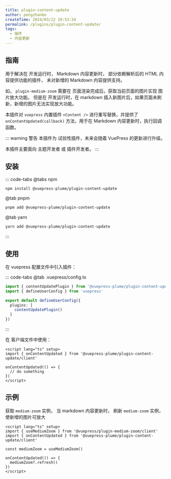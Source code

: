 ```yaml
---
title: plugin-content-update
author: pengzhanbo
createTime: 2024/03/12 19:53:34
permalink: /plugins/plugin-content-update/
tags:
  - 插件
  - 内容更新
---
```


## 指南

用于解决在 开发运行时， Markdown 内容更新时， 部分依赖解析后的 HTML 内容提供功能的插件，
未对新增的 Markdown 内容提供支持。

如， `plugin-medium-zoom` 需要在 页面渲染完成后，获取当前页面的图片实现 图片放大功能。
但是在 开发运行时，在 markdown 插入新图片后，如果页面未刷新，新增的图片无法实现放大功能。

本插件对 `vuepress` 内置插件 `<Content />` 进行重写替换，并提供了 `onContentUpdated(callback)`
方法，用于在 Markdown 内容更新时，执行回调函数。

::: warning 警告
本插件为 试验性插件，未来会随着 VuePress 的更新进行升级。

本插件主要面向 主题开发者 或 插件开发者。
:::

## 安装

::: code-tabs
@tabs npm

```sh
npm install @vuepress-plume/plugin-content-update
```

@tab pnpm

```sh
pnpm add @vuepress-plume/plugin-content-update
```

@tab yarn

```sh
yarn add @vuepress-plume/plugin-content-update
```

:::

## 使用

在 vuepress 配置文件中引入插件：

::: code-tabs
@tab .vuepress/config.ts

``` ts
import { contentUpdatePlugin } from '@vuepress-plume/plugin-content-update'
import { defineUserConfig } from 'vuepress'

export default defineUserConfig({
  plugins: [
    contentUpdatePlugin()
  ]
})
```

:::

在 客户端文件中使用：

``` vue
<script lang="ts" setup>
import { onContentUpdated } from '@vuepress-plume/plugin-content-update/client'

onContentUpdated(() => {
  // do something
})
</script>
```

## 示例

获取 `medium-zoom` 实例， 当 markdown 内容更新时， 刷新 `medium-zoom` 实例，使新增的图片可放大

```vue
<script lang="ts" setup>
import { useMediumZoom } from '@vuepress/plugin-medium-zoom/client'
import { onContentUpdated } from '@vuepress-plume/plugin-content-update/client'

const mediumZoom = useMediumZoom()

onContentUpdated(() => {
  mediumZoom?.refresh()
})
</script>
```
